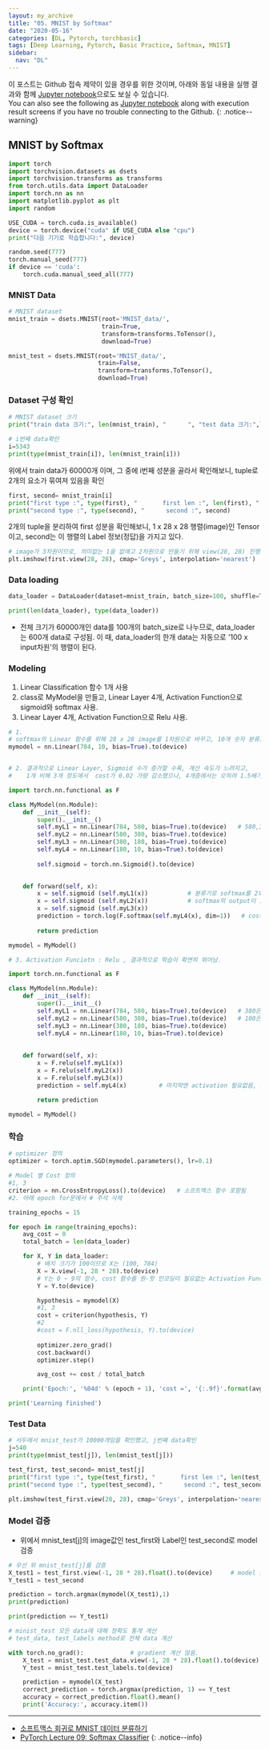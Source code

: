 ```yaml
---
layout: my_archive
title: "05. MNIST by Softmax"
date: "2020-05-16"
categories: [DL, Pytorch, torchbasic]
tags: [Deep Learning, Pytorch, Basic Practice, Softmax, MNIST]
sidebar:
  nav: "DL"
---
```


이 포스트는 Github 접속 제약이 있을 경우를 위한 것이며, 아래와 동일 내용을 실행 결과와 함께 [Jupyter notebook](https://github.com/bestofbad/Pytorch-Study/blob/master/5.%20MNIST%20by%20Softmax.ipynb)으로도 보실 수 있습니다.  
You can also see the following as [Jupyter notebook](https://github.com/bestofbad/Pytorch-Study/blob/master/5.%20MNIST%20by%20Softmax.ipynb) along with execution result screens if you have no trouble connecting to the Github.
{: .notice--warning}

## MNIST by Softmax

```python
import torch
import torchvision.datasets as dsets
import torchvision.transforms as transforms
from torch.utils.data import DataLoader
import torch.nn as nn
import matplotlib.pyplot as plt
import random
```

```python
USE_CUDA = torch.cuda.is_available()
device = torch.device("cuda" if USE_CUDA else "cpu")
print("다음 기기로 학습합니다:", device)

random.seed(777)
torch.manual_seed(777)
if device == 'cuda':
    torch.cuda.manual_seed_all(777)
```

### MNIST Data

```python
# MNIST dataset
mnist_train = dsets.MNIST(root='MNIST_data/',
                          train=True,
                          transform=transforms.ToTensor(),
                          download=True)

mnist_test = dsets.MNIST(root='MNIST_data/',
                         train=False,
                         transform=transforms.ToTensor(),
                         download=True)
```

### Dataset 구성 확인

```python
# MNIST dataset 크기
print("train data 크기:", len(mnist_train), "      ", "test data 크기:",len(mnist_test))

# i번째 data확인
i=5343
print(type(mnist_train[i]), len(mnist_train[i]))
```
위에서 train data가 60000개 이며, 그 중에 i번째 성분을 골라서 확인해보니, tuple로 2개의 요소가 묶여져 있음을 확인

```python
first, second= mnist_train[i]
print("first type :", type(first), "       first len :", len(first), "         first size :", first.size())
print("second type :", type(second), "      second :", second)
```
2개의 tuple을 분리하여 first 성분을 확인해보니, 1 x 28 x 28 행렬(image)인 Tensor이고, second는 이 행렬의 Label 정보(정답)을 가지고 있다.

```python
# image가 3차원이므로, 의미없는 1을 없애고 2차원으로 만들기 위해 view(28, 28) 진행하여 image확인
plt.imshow(first.view(28, 28), cmap='Greys', interpolation='nearest')
```

### Data loading

```python
data_loader = DataLoader(dataset=mnist_train, batch_size=100, shuffle=True, drop_last=True)

print(len(data_loader), type(data_loader))
```
- 전체 크기가 60000개인 data를 100개의 batch_size로 나누므로, data_loader는 600개 data로 구성됨. 이 때, data_loader의 한개 data는 자동으로 '100 x input차원'의 행렬이 된다.

### Modeling

1. Linear Classification 함수 1개 사용
2. class로 MyModel을 만들고, Linear Layer 4개, Activation Function으로 sigmoid와 softmax 사용.
3. Linear Layer 4개, Activation Function으로 Relu 사용.

```python
# 1.
# softmax의 Linear 함수를 위해 28 x 28 image를 1차원으로 바꾸고, 10개 숫자 분류를 해야하므로,
mymodel = nn.Linear(784, 10, bias=True).to(device)
```

```python

# 2. 결과적으로 Linear Layer, Sigmoid 수가 증가할 수록, 계산 속도가 느려지고,
#    1개 비해 3개 정도에서  cost가 0.02 가량 감소했으나, 4개층에서는 오히려 1.5배가량 증가됨

import torch.nn.functional as F

class MyModel(nn.Module):
    def __init__(self):
        super().__init__()
        self.myL1 = nn.Linear(784, 580, bias=True).to(device)   # 580,380,180은 임의 분류 수
        self.myL2 = nn.Linear(580, 380, bias=True).to(device) 
        self.myL3 = nn.Linear(380, 180, bias=True).to(device)       
        self.myL4 = nn.Linear(180, 10, bias=True).to(device)       
        
        self.sigmoid = torch.nn.Sigmoid().to(device)

           
    def forward(self, x):
        x = self.sigmoid (self.myL1(x))           # 뷴류기로 softmax를 2회 이상쓰면, cost 감소 안함.
        x = self.sigmoid (self.myL2(x))           # softmax의 output이 1이하의 소수라서 backward 불리한 듯.
        x = self.sigmoid (self.myL3(x))           
        prediction = torch.log(F.softmax(self.myL4(x), dim=1))   # cost 계산을 위해 log 취함
        
        return prediction

mymodel = MyModel()
```

```python
# 3. Activation Funciotn : Relu , 결과적으로 학습이 확연히 뛰어남.

import torch.nn.functional as F

class MyModel(nn.Module):
    def __init__(self):
        super().__init__()
        self.myL1 = nn.Linear(784, 580, bias=True).to(device)   # 380은 임의 분류 수
        self.myL2 = nn.Linear(580, 380, bias=True).to(device)   # 100은 임의 분류 수
        self.myL3 = nn.Linear(380, 180, bias=True).to(device)       
        self.myL4 = nn.Linear(180, 10, bias=True).to(device)       
        
           
    def forward(self, x):
        x = F.relu(self.myL1(x))
        x = F.relu(self.myL2(x))
        x = F.relu(self.myL3(x))
        prediction = self.myL4(x)         # 마지막엔 activation 필요없음, cost Function에 softmax 포함됨.
        
        return prediction

mymodel = MyModel()
```

### 학습

```python
# optimizer 정의
optimizer = torch.optim.SGD(mymodel.parameters(), lr=0.1)

# Model 별 Cost 정의
#1, 3
criterion = nn.CrossEntropyLoss().to(device)   # 소프트맥스 함수 포함됨
#2. 아래 epoch for문에서 # 주석 삭제
```

```python
training_epochs = 15

for epoch in range(training_epochs):
    avg_cost = 0
    total_batch = len(data_loader)

    for X, Y in data_loader:
        # 배치 크기가 100이므로 X는 (100, 784)
        X = X.view(-1, 28 * 28).to(device)
        # Y는 0 ~ 9의 정수, cost 함수를 원-핫 인코딩이 필요없는 Activation Function를 사용함.
        Y = Y.to(device)

        hypothesis = mymodel(X)
        #1, 3
        cost = criterion(hypothesis, Y)
        #2
        #cost = F.nll_loss(hypothesis, Y).to(device)
        
        optimizer.zero_grad()
        cost.backward()
        optimizer.step()

        avg_cost += cost / total_batch

    print('Epoch:', '%04d' % (epoch + 1), 'cost =', '{:.9f}'.format(avg_cost))

print('Learning finished')
```

### Test Data

```python
# 서두에서 mnist_test가 10000개임을 확인했고, j번째 data확인
j=540
print(type(mnist_test[j]), len(mnist_test[j]))
```

```python
test_first, test_second= mnist_test[j]
print("first type :", type(test_first), "       first len :", len(test_first), "         first size :", test_first.size())
print("second type :", type(test_second), "      second :", test_second)

plt.imshow(test_first.view(28, 28), cmap='Greys', interpolation='nearest')
```
### Model 검증
- 위에서 mnist_test[j]의 image값인 test_first와 Label인 test_second로 model 검증

```python
# 우선 위 mnist_test[j]를 검증
X_test1 = test_first.view(-1, 28 * 28).float().to(device)     # model 함수 input 차원과 맞춤
Y_test1 = test_second

prediction = torch.argmax(mymodel(X_test1),1)
print(prediction)

print(prediction == Y_test1)
```

```python
# minist_test 모든 data에 대해 정확도 통계 계산
# test_data, test_labels method로 전체 data 계산

with torch.no_grad():             # gradient 계산 않음.
    X_test = mnist_test.test_data.view(-1, 28 * 28).float().to(device)
    Y_test = mnist_test.test_labels.to(device)

    prediction = mymodel(X_test)
    correct_prediction = torch.argmax(prediction, 1) == Y_test
    accuracy = correct_prediction.float().mean()
    print('Accuracy:', accuracy.item())
```

---
- [소프트맥스 회귀로 MNIST 데이터 분류하기](https://wikidocs.net/60324)
- [PyTorch Lecture 09: Softmax Classifier](https://www.youtube.com/watch?v=lvNdl7yg4Pg&list=PLlMkM4tgfjnJ3I-dbhO9JTw7gNty6o_2m&index=10)
{: .notice--info}